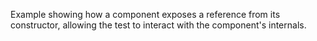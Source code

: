Example showing how a component exposes a reference from its constructor, allowing the test to interact with the component's internals.
